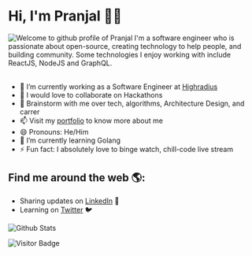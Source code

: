 # Hi, I'm Pranjal :man_technologist:

<img src="https://camo.githubusercontent.com/992babdffd8c74a1502de375fbdf7e4d54773242/68747470733a2f2f6d656469612e67697068792e636f6d2f6d656469612f53576f536b4e36447854737a71494b4571762f67697068792e676966" alt="Welcome to github profile of Pranjal">
I'm a software engineer who is passionate about open-source, creating technology to help people, and building community. Some technologies I enjoy working with include ReactJS, NodeJS and GraphQL.

</br>
</br>

- 🔭 I’m currently working as a Software Engineer at [Highradius](https://highradius.com/)
- 👯 I would love to collaborate on Hackathons
- 💬 Brainstorm with me over tech, algorithms, Architecture Design, and carrer
- 📫 Visit my [portfolio](https://pranjal.me/) to know more about me
- 😄 Pronouns: He/Him
- 🌱 I’m currently learning Golang
- ⚡ Fun fact: I absolutely love to binge watch, chill-code live stream

## Find me around the web 🌎:

- Sharing updates on <a href="https://www.linkedin.com/in/beingpranjal/">LinkedIn</a> 💼
- Learning on <a href="https://twitter.com/PranjalAgnihot8">Twitter</a> :bird:

![Github Stats](https://github-readme-stats.vercel.app/api?username=PranjalAgni&show_icons=true)

![Visitor Badge](https://visitor-badge.laobi.icu/badge?page_id=PranjalAgni)

